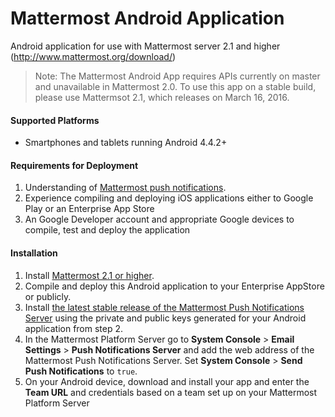 # Mattermost Android Application 

Android application for use with Mattermost server 2.1 and higher (http://www.mattermost.org/download/) 

> Note: The Mattermost Android App requires APIs currently on master and unavailable in Mattermost 2.0. To use this app on a stable build, please use Mattermsot 2.1, which releases on March 16, 2016. 

#### Supported Platforms 

- Smartphones and tablets running Android 4.4.2+ 

#### Requirements for Deployment 

1. Understanding of [Mattermost push notifications](http://docs.mattermost.com/administration/config-settings.html#push-notification-settings). 
2. Experience compiling and deploying iOS applications either to Google Play or an Enterprise App Store 
3. An Google Developer account and appropriate Google devices to compile, test and deploy the application

#### Installation 

1. Install [Mattermost 2.1 or higher](http://www.mattermost.org/download/).
2. Compile and deploy this Android application to your Enterprise AppStore or publicly.
3. Install [the latest stable release of the Mattermost Push Notifications Server](https://github.com/mattermost/push-proxy) using the private and public keys generated for your Android application from step 2.
4. In the Mattermost Platform Server go to **System Console** > **Email Settings** > **Push Notifications Server** and add the web address of the Mattermost Push Notifications Server. Set **System Console** > **Send Push Notifications** to `true`.
5. On your Android device, download and install your app and enter the **Team URL** and credentials based on a team set up on your Mattermost Platform Server


